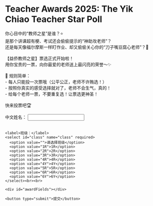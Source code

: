 <!DOCTYPE html>
<html lang="zh">
<head>
  <meta charset="UTF-8" />
  <title>Teacher Awards 2025</title>
</head>
<body>
  <h1>Teacher Awards 2025: The Yik Chiao Teacher Star Poll</h1>
  <p>
    你心目中的“教师之星”是谁？⭐<br>
    是那个讲课超有梗、考试还会偷偷提示的“神助攻老师”？<br>
    还是每天像福尔摩斯一样盯作业、却又偷偷关心你的“刀子嘴豆腐心老师”？👀<br><br>
    【益侨教师之星】票选正式开始啦！<br>
    用你宝贵的一票，向你最爱的老师送上最闪亮的荣誉～✨<br><br>
    📌 规则简单：<br>
    - 每人只能投一次票哦（公平公正，老师不许贿选！）<br>
    - 按照你真实的感受选择就对了，老师不会生气，真的！<br>
    - 给每个老师一票，不要重复选！让票选更神圣！<br><br>
    快来投票吧🏆
  </p>

  <form id="voteForm" method="POST" action="https://script.google.com/macros/s/AKfycbzyNlGXrk9FA4mCQIb-AKdbq7lfM-9r3PVpI_UAmGgVcAAudrEMtn67pAHa5-AqoXDbxg/exec">
    <label>中文姓名：</label>
    <input type="text" name="name" required /><br><br>

    <label>班级：</label>
    <select id="class" name="class" required>
      <option value="">请选择班级</option>
      <option value="1R">1R</option>
      <option value="2R">2R</option>
      <option value="3R">3R</option>
      <option value="4R">4R</option>
      <option value="4Y">4Y</option>
      <option value="5R">5R</option>
      <option value="6R">6R</option>
      <option value="6Y">6Y</option>
    </select><br><br>

    <div id="awardFields"></div>

    <button type="submit">提交</button>
  </form>

  <!-- 移动 script 到页面最后 -->
  <script>
    const teacherOptions = `
      <option value="">请选择老师</option>
      <option value="林金龙校长">林金龙校长</option>
      <option value="黄莉蚡副校长">黄莉蚡副校长</option>
      <option value="谭锐涟副校长">谭锐涟副校长</option>
      <option value="陈惠媛副校长">陈惠媛副校长</option>
      <option value="王秀玉师">王秀玉师</option>
      <option value="张月娇师">张月娇师</option>
      <option value="李佩芬师">李佩芬师</option>
      <option value="徐凯君师">徐凯君师</option>
      <option value="陈佩仪师">陈佩仪师</option>
      <option value="石敏静师">石敏静师</option>
      <option value="方采灵师">方采灵师</option>
      <option value="李慧琴师">李慧琴师</option>
      <option value="蓝美蔚师">蓝美蔚师</option>
      <option value="Cik Ainnur Zahirah">Cik Ainnur Zahirah</option>
      <option value="刘筱莹师">刘筱莹师</option>
      <option value="李丽琴师">李丽琴师</option>
      <option value="Cik Nurdini Qistina">Cik Nurdini Qistina</option>
      <option value="郑艺璇师">郑艺璇师</option>
      <option value="Pn. Hanizatul Akma">Pn. Hanizatul Akma</option>
      <option value="黄蛟鄕师">黄蛟鄕师</option>
    `;

    const awards = [
      "最有爱心老师 · Most Caring Teacher",
      "最阳光灿烂老师 · Most Cheerful Teacher",
      "最严格有爱的老师 · Strict but Loving Teacher",
      "最有创意老师 · Most Creative Teacher",
      "最搞笑老师 · Most Entertaining Teacher",
      "最有耐心老师 · Most Patient Teacher",
      "最有型老师 · Most Stylish Teacher",
      "最具启发性老师 · Most Inspirational Teacher",
      "最亲民最配合的老师 · Most Approachable Teacher",
      "最勤奋老师 · Most Hardworking Teacher",
      "最冷静沉稳老师 · Most Calm & Composed Teacher",
      "最关怀学生老师 · Most Student-Caring Teacher",
      "最有纪律的老师 · Most Disciplined Teacher",
      "最会用科技的老师 · Most Tech-Savvy Teacher",
      "最有拼劲老师 · Most Spirited Teacher",
      "最可爱活泼老师 · Most Adorable and Energetic Teacher",
      "最有文采老师 · Best Rhymer or Poet Teacher",
      "最幽默又聪明老师 · Funniest but Smartest Teacher",
      "最活跃课外活动老师 · Most Active in Co-curricular Teacher",
      "学校领航之星 · Star of School Drive & Direction"
    ];

    document.addEventListener("DOMContentLoaded", () => {
      const container = document.getElementById("awardFields");
      awards.forEach((title, index) => {
        const label = document.createElement("label");
        label.textContent = title;
        const select = document.createElement("select");
        select.name = `award${index + 1}`;
        select.required = true;
        select.innerHTML = teacherOptions;
        container.appendChild(label);
        container.appendChild(document.createElement("br"));
        container.appendChild(select);
        container.appendChild(document.createElement("br"));
        container.appendChild(document.createElement("br"));
      });
    });
  </script>
</body>
</html>

